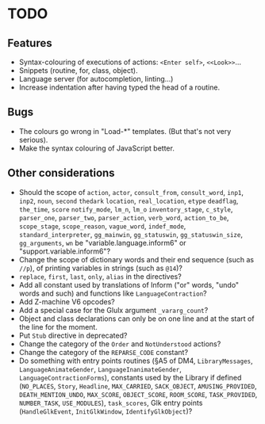 # TODO

## Features

- Syntax-colouring of executions of actions: `<Enter self>`, `<<Look>>`…
- Snippets (routine, for, class, object).
- Language server (for autocompletion, linting…)
- Increase indentation after having typed the head of a routine.

## Bugs

- The colours go wrong in "Load-*" templates. (But that's not very serious).
- Make the syntax colouring of JavaScript better.

## Other considerations

- Should the scope of `action`, `actor`, `consult_from`, `consult_word`, `inp1`, `inp2`, `noun`, `second` `thedark` `location`, `real_location`, `etype` `deadflag`, `the_time`, `score` `notify_mode`, `lm_n`, `lm_o` `inventory_stage`, `c_style`, `parser_one`, `parser_two`, `parser_action`, `verb_word`, `action_to_be`, `scope_stage`, `scope_reason`, `vague_word`, `indef_mode`, `standard_interpreter`, `gg_mainwin`, `gg_statuswin`, `gg_statuswin_size`, `gg_arguments`, `wn` be "variable.language.inform6" or "support.variable.inform6"?
- Change the scope of dictionary words and their end sequence (such as `//p`), of printing variables in strings (such as `@14`)?
- `replace`, `first`, `last`, `only`, `alias` in the directives?
- Add all constant used by translations of Inform ("or" words, "undo" words and such) and functions like `LanguageContraction`?
- Add Z-machine V6 opcodes?
- Add a special case for the Glulx argument `_vararg_count`?
- Object and class declarations can only be on one line and at the start of the line for the moment.
- Put `Stub` directive in deprecated?
- Change the category of the `Order` and `NotUnderstood` actions?
- Change the category of the `REPARSE_CODE` constant?
- Do something with entry points routines (§A5 of DM4, `LibraryMessages`, `LanguageAnimateGender`, `LanguageInanimateGender`, `LanguageContractionForms`), constants used by the Library if defined (`NO_PLACES`, `Story`, `Headline`, `MAX_CARRIED`, `SACK_OBJECT`, `AMUSING_PROVIDED`, `DEATH_MENTION_UNDO`, `MAX_SCORE`, `OBJECT_SCORE`, `ROOM_SCORE`, `TASK_PROVIDED`, `NUMBER_TASK`, `USE_MODULES`), `task_scores`, Glk entry points (`HandleGlkEvent`, `InitGlkWindow`, `IdentifyGlkObject`)?
